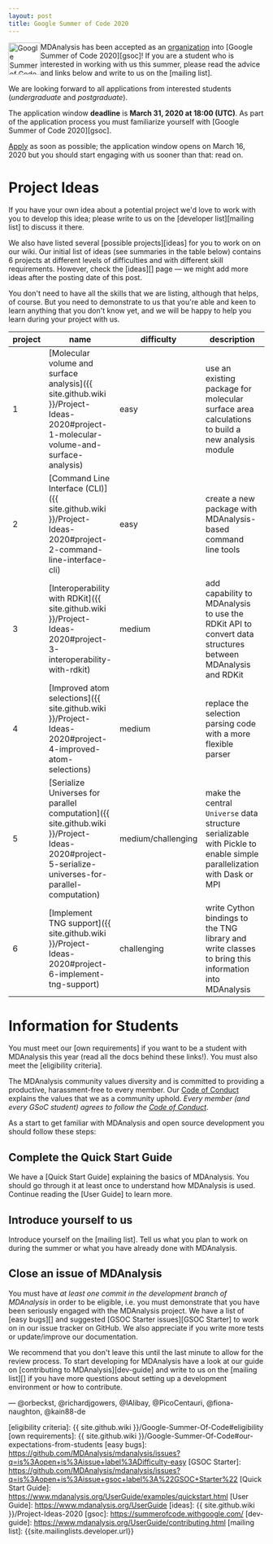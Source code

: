 ```yaml
---
layout: post
title: Google Summer of Code 2020
---
```


<p>
<img
src="https://developers.google.com/open-source/gsoc/images/gsoc2016-sun-373x373.png"
title="Google Summer of Code 2020" alt="Google Summer of Code 2020"
style="float: left; height: 4.5em; " />
</p>

MDAnalysis has been accepted as an [organization][org] into [Google Summer of Code 2020][gsoc]!
If you are a student who is interested in working with us
this summer, please read the advice and links below and write to us on the
[mailing list].

We are looking forward to all applications from interested students
(*undergraduate* and *postgraduate*).

The application window **deadline** is **March 31, 2020 at 18:00 (UTC)**. As
part of the application process you must familiarize yourself with [Google
Summer of Code 2020][gsoc]. 

[Apply] as soon as possible; the application window opens on March 16,
2020 but you should start engaging with us sooner than that: read on.

# Project Ideas

If you have your own idea about a potential project we'd love to work
with you to develop this idea; please write to us on the [developer
list][mailing list] to discuss it there.

We also have listed several [possible projects][ideas] for you to work
on on our wiki. Our initial list of ideas (see summaries in the
table below) contains 6 projects at different levels of difficulties
and with different skill requirements. However, check the [ideas][]
page — we might add more ideas after the posting date of this post.

You don't need to have all the skills that we are listing, although
that helps, of course. But you need to demonstrate to us that you're
able and keen to learn anything that you don't know yet, and we will
be happy to help you learn during your project with us.

| project | name | difficulty | description | skills | mentors |
|---------|---------------------------------------------------------------------------|----------|------------------------------------------------------------------------------------------------------------------------------------------------------------------------------------------------------------------------------------------------------------------------------------------------------------------------------------------------------------------------------------------------------------------------------------------------------------------------------------------------------------------------------------------------------------------------|---------------------------|---------------------------|
| 1 | [Molecular volume and surface analysis]({{ site.github.wiki }}/Project-Ideas-2020#project-1-molecular-volume-and-surface-analysis) | easy | use an existing package for molecular surface area calculations to build a new analysis module | Python, MDAnalysis.analysis | @orbeckst @IAlibay @richardjgowers
| 2 | [Command Line Interface (CLI)]({{ site.github.wiki }}/Project-Ideas-2020#project-2-command-line-interface-cli) | easy | create a new package with MDAnalysis-based command line tools | Python, bash, Python packages, CI, MD | @PicoCentauri @orbeckst @fiona-naughton
| 3 | [Interoperability with RDKit]({{ site.github.wiki }}/Project-Ideas-2020#project-3-interoperability-with-rdkit) | medium | add capability to MDAnalysis to use the RDKit API to convert data structures between MDAnalysis and RDKit | MDAnalysis, RDKit, Python, C++ (?) | @richardjgowers @IAlibay
| 4 | [Improved atom selections]({{ site.github.wiki }}/Project-Ideas-2020#project-4-improved-atom-selections) | medium | replace the selection parsing code with a more flexible parser | Python | @orbeckst, @IAlibay, @fiona-naughton
| 5 | [Serialize Universes for parallel computation]({{ site.github.wiki }}/Project-Ideas-2020#project-5-serialize-universes-for-parallel-computation) | medium/challenging | make the central `Universe` data structure serializable with Pickle to enable simple parallelization with Dask or MPI | Python, MDAnalysis I/O, task-based parallelization | @richardjgowers, @orbeckst, @IAlibay, @fiona-naughton 
| 6 | [Implement TNG support]({{ site.github.wiki }}/Project-Ideas-2020#project-6-implement-tng-support) | challenging | write Cython bindings to the TNG library and write classes to bring this information into MDAnalysis | Cython, C++ | @richardjgowers

# Information for Students

You must meet our [own requirements] if you want to be a student with MDAnalysis
this year (read all the docs behind these links!). You must also meet the
[eligibility criteria].

The MDAnalysis community values diversity and is committed to
providing a productive, harassment-free to every member. Our [Code of
Conduct] explains the values that we as a community uphold. *Every
member (and every GSoC student) agrees to follow the [Code of
Conduct]*.


As a start to get familiar with MDAnalysis and open source development you
should follow these steps:

## Complete the Quick Start Guide

We have a [Quick Start Guide] explaining the basics of MDAnalysis. You
should go through it at least once to understand how MDAnalysis is
used. Continue reading the [User Guide] to learn more.

## Introduce yourself to us

Introduce yourself on the [mailing list]. Tell us what you plan to work
on during the summer or what you have already done with MDAnalysis.

## Close an issue of MDAnalysis

You must have *at least one commit in the development branch of
MDAnalysis* in order to be eligible, i.e. you must demonstrate that
you have been seriously engaged with the MDAnalysis project.
We have a list of [easy bugs][] and suggested [GSOC Starter
issues][GSOC Starter] to work on in our issue tracker on GitHub. We
also appreciate if you write more tests or update/improve our
documentation.

We recommend that you don't leave this until the last minute to allow
for the review process.
To start developing for MDAnalysis have a look at our
guide on [contributing to MDAnalysis][dev-guide] and write to us on
the [mailing list][] if you have more questions about setting up a
development environment or how to contribute.

— @orbeckst, @richardjgowers, @IAlibay, @PicoCentauri,
@fiona-naughton, @kain88-de

[org]: https://summerofcode.withgoogle.com/organizations/4891814374408192/
[Apply]: https://summerofcode.withgoogle.com/student-signup/
[Code of Conduct]: {{site.baseurl}}/pages/conduct/
[eligibility criteria]: {{ site.github.wiki }}/Google-Summer-Of-Code#eligibility
[own requirements]: {{ site.github.wiki }}/Google-Summer-Of-Code#our-expectations-from-students
[easy bugs]: https://github.com/MDAnalysis/mdanalysis/issues?q=is%3Aopen+is%3Aissue+label%3ADifficulty-easy
[GSOC Starter]: https://github.com/MDAnalysis/mdanalysis/issues?q=is%3Aopen+is%3Aissue+gsoc+label%3A%22GSOC+Starter%22
[Quick Start Guide]: https://www.mdanalysis.org/UserGuide/examples/quickstart.html
[User Guide]: https://www.mdanalysis.org/UserGuide
[ideas]: {{ site.github.wiki }}/Project-Ideas-2020
[gsoc]: https://summerofcode.withgoogle.com/
[dev-guide]: https://www.mdanalysis.org/UserGuide/contributing.html
[mailing list]: {{site.mailinglists.developer.url}}

